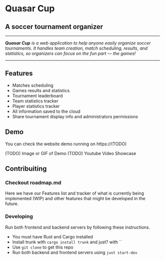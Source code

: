 # Quasar Cup
## A soccer tournament organizer

---

_**Quasar Cup** is a web application to help anyone easily organize soccer tournaments. It handles team creation, match scheduling, results, and statistics, so organizers can focus on the fun part — the games!_

---

## Features

* Matches scheduling
* Games results and statistics.
* Tournament leaderboard
* Team statistics tracker
* Player statistics tracker
* All information saved to the cloud
* Share tournament display info and administrators permissions


## Demo

You can check the website demo running on  https://(TODO)

(TODO) Image or GIF of Demo
(TODO) Youtube Video Showcase

## Contribuiting

### Checkout roadmap.md

Here we have our Features list and tracker of what is currently being implemented (WIP) and other features that might be developed in the future.

### Developing

Run both frontend and backend servers by following these instructions.

* You must have Rust and Cargo installed
* Install trunk with `cargo install trunk` and just? with ``
* Use `git clone` to get this repo
* Run both backend and frontend servers using `just start-dev`